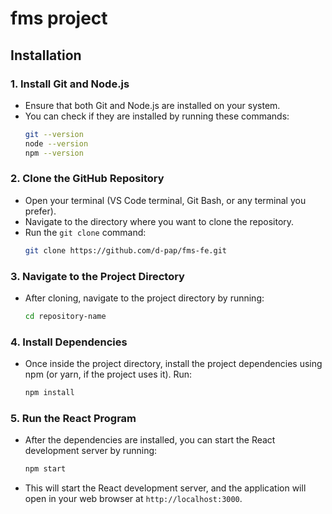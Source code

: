 # fms project

## Installation 

### 1. **Install Git and Node.js**
   - Ensure that both Git and Node.js are installed on your system.
   - You can check if they are installed by running these commands:
     ```bash
     git --version
     node --version
     npm --version
     ```

### 2. **Clone the GitHub Repository**
   - Open your terminal (VS Code terminal, Git Bash, or any terminal you prefer).
   - Navigate to the directory where you want to clone the repository.
   - Run the `git clone` command:
     ```bash
     git clone https://github.com/d-pap/fms-fe.git
     ```

### 3. **Navigate to the Project Directory**
   - After cloning, navigate to the project directory by running:
     ```bash
     cd repository-name
     ```

### 4. **Install Dependencies**
   - Once inside the project directory, install the project dependencies using npm (or yarn, if the project uses it). Run:
     ```bash
     npm install
     ```

### 5. **Run the React Program**
   - After the dependencies are installed, you can start the React development server by running:
     ```bash
     npm start
     ```
   - This will start the React development server, and the application will open in your web browser at `http://localhost:3000`.
